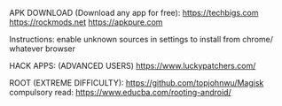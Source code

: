 APK DOWNLOAD (Download any app for free):
https://techbigs.com
https://rockmods.net
https://apkpure.com

Instructions: enable unknown sources in settings to install from chrome/ whatever browser

HACK APPS: (ADVANCED USERS)
https://www.luckypatchers.com/

ROOT (EXTREME DIFFICULTY):
https://github.com/topjohnwu/Magisk
 compulsory read: https://www.educba.com/rooting-android/
